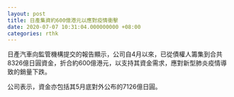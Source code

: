 ```yaml
---
layout: post
title: 日產集資約600億港元以應對疫情衝擊
date: 2020-07-07 10:31:04.000000000 +08:00
categories: rthk
---
```


日產汽車向監管機構提交的報告顯示，公司自4月以來，已從債權人籌集到合共8326億日圓資金，折合約600億港元，以支持其資金需求，應對新型肺炎疫情導致的銷量下跌。

公司表示，資金亦包括其5月底對外公布的7126億日圓。
